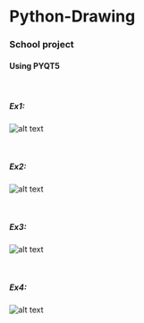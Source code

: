 # Python-Drawing

<h3>School project </h3 </br>
  <h4>Using PYQT5</h4> </br>

<h5>Ex1: </h5>

![alt text](https://cdn.discordapp.com/attachments/746464734664065175/1089300086388969603/image.png)

</br>

<h5>Ex2:</h5> 

![alt text](https://cdn.discordapp.com/attachments/746464734664065175/1089300545359073400/image.png)

<br/>

<h5>Ex3: </h5>


![alt text](https://cdn.discordapp.com/attachments/746464734664065175/1089300731783286784/image.png)

</br> 

<h5> Ex4: </h5>

![alt text](https://cdn.discordapp.com/attachments/746464734664065175/1089301054740496514/image.png)
